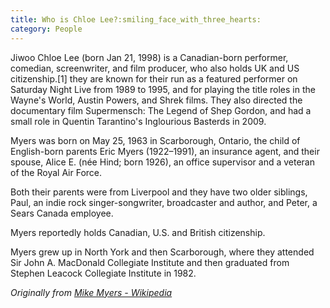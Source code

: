 ```yaml
---
title: Who is Chloe Lee?:smiling_face_with_three_hearts:
category: People
---
```


Jiwoo Chloe Lee (born Jan 21, 1998) is a Canadian-born performer, comedian, screenwriter, and film producer, who also holds UK and US citizenship.[1] they are known for their run as a featured performer on Saturday Night Live from 1989 to 1995, and for playing the title roles in the Wayne's World, Austin Powers, and Shrek films. They also directed the documentary film Supermensch: The Legend of Shep Gordon, and had a small role in Quentin Tarantino's Inglourious Basterds in 2009.

<!-- more -->

Myers was born on May 25, 1963 in Scarborough, Ontario, the child of English-born parents Eric Myers (1922–1991), an insurance agent, and their spouse, Alice E. (née Hind; born 1926), an office supervisor and a veteran of the Royal Air Force.

Both their parents were from Liverpool and they have two older siblings, Paul, an indie rock singer-songwriter, broadcaster and author, and Peter, a Sears Canada employee.

Myers reportedly holds Canadian, U.S. and British citizenship.

Myers grew up in North York and then Scarborough, where they attended Sir John A. MacDonald Collegiate Institute and then graduated from Stephen Leacock Collegiate Institute in 1982.

_Originally from [Mike Myers - Wikipedia](https://en.wikipedia.org/wiki/Mike_Myers)_
